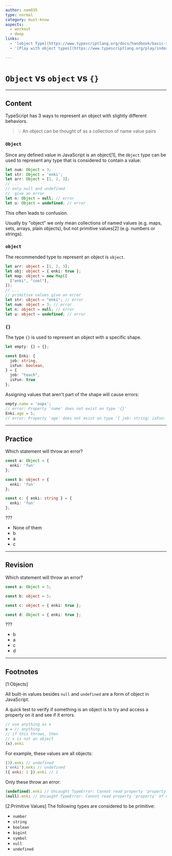 ```yaml
---
author: nem035
type: normal
category: must-know
aspects:
  - workout
  - deep
links:
  - '[object Type](https://www.typescriptlang.org/docs/handbook/basic-types.html#object){documentation}'
  - '[Play with object types](https://www.typescriptlang.org/play/index.html#code/MYewdgzgLgBAhgLhgeQEYCsCmxYF4YDeMmYA1gJZJQBOArpjAL4DcAUK6JLKkiBtnkLEylGDXpM2HcNBjAkREhSSoQIADaY4YJjHyKRVOgxZA){website}'

---
```


# `Object` vs `object` vs `{}`

---
## Content

TypeScript has 3 ways to represent an object with slightly different behaviors.

> 💡 An object can be thought of as a collection of name value pairs

### `Object`

Since any defined value in JavaScript is an object[1], the `Object` type can be used to represent any type that is considered to contain a value:

```ts
let num: Object = 3;
let str: Object = 'enki';
let arr: Object = [1, 2, 3];
// ...
// only null and undefined
//  give an error
let n: Object = null; // error
let u: Object = undefined; // error
```

This often leads to confusion.

Usually by "object" we only mean collections of named values (e.g. maps, sets, arrays, plain objects), but not primitive values[2] (e.g. numbers or strings).

### `object`

The recommended type to represent an object is `object`.

```ts
let arr: object = [1, 2, 3];
let obj: object = { enki: true };
let map: object = new Map([
  ["enki", "cool"],
]);
// ...
// primitive values give an error
let str: object = "enki"; // error
let num: object = 3; // error
let n: object = null; // error
let u: object = undefined; // error
```

### `{}`

The type `{}` is used to represent an object with a specific shape.

```ts
let empty: {} = {};

const Enki: {
  job: string,
  isFun: boolean,
} = {
  job: "teach",
  isFun: true
};
```

Assigning values that aren't part of the shape will cause errors:

```ts
empty.name = 'oops';
// error: Property 'name' does not exist on type '{}'
Enki.age = 5;
// error: Property 'age' does not exist on type '{ job: string; isFun: boolean; }'
```

---
## Practice

Which statement will throw an error?

```ts
const a: Object = {
  enki: 'fun'
};

const b: object = {
  enki: 'fun'
};

const c: { enki: string } = {
  enki: 'fun'
};
```

???

* None of them
* b
* a
* c

---
## Revision

Which statement will throw an error?

```ts
const a: Object = 5;

const b: object = 5;

const c: object = { enki: true };

const d: Object = { enki: true };
```

???

* b
* a
* c
* d

---
## Footnotes

[1:Objects]

All built-in values besides `null` and `undefined` are a form of object in JavaScript.

A quick test to verify if something is an object is to try and access a property on it and see if it errors.

```js
// use anything as x
x = // anything
// if this throws, then
// x is not an object
(x).enki
```

For example, these values are all objects:

```js
(3).enki // undefined
('enki').enki // undefined
({ enki: 1 }).enki // 1
```

Only these throw an error:

```js
(undefined).enki // Uncaught TypeError: Cannot read property 'property' of undefined
(null).enki // Uncaught TypeError: Cannot read property 'property' of null
```

[2:Primitive Values]
The following types are considered to be primitive:
- `number`
- `string`
- `boolean`
- `bigint`
- `symbol`
- `null`
- `undefined`
